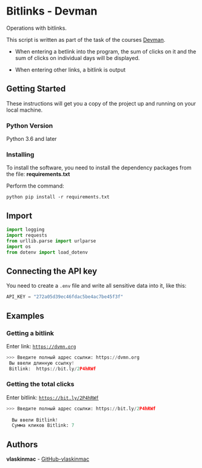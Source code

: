 # Bitlinks - Devman
Operations with bitlinks.

This script is written as part of the task of the courses [Devman](https://dvmn.org).

- When entering a betlink into the program, the sum of clicks on it and the sum of clicks on individual days will be displayed.

- When entering other links, a bitlink is output

## Getting Started

These instructions will get you a copy of the project up and running on your local machine.

### Python Version

Python 3.6 and later

### Installing

To install the software, you need to install the dependency packages from the file: **requirements.txt**

Perform the command:

```
python pip install -r requirements.txt
```

## Import

```python
import logging
import requests
from urllib.parse import urlparse
import os
from dotenv import load_dotenv

```

## Connecting the API key

You need to create a `.env` file and write all sensitive data into it, like this:

```python
API_KEY = "272a05d39ec46fdac5be4ac7be45f3f"
```

## Examples

### Getting a bitlink

Enter link: [`https://dvmn.org`](https://dvmn.org)

```python
>>> Введите полный адрес ссылки: https://dvmn.org
 Вы ввели длинную ссылку!
 Bitlink:  https://bit.ly/2P4hRWf

```
### Getting the total clicks

Enter bitlink: [`https://bit.ly/2P4hRWf`](https://bit.ly/2P4hRWf)

```python
>>> Введите полный адрес ссылки: https://bit.ly/2P4hRWf
  
  Вы ввели Bitlink!
  Сумма кликов Bitlink: 7 
```

## Authors

**vlaskinmac**  - [GitHub-vlaskinmac](https://github.com/vlaskinmac/)


